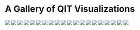 # A Gallery of QIT Visualizations  

![](images/Tensors.glyphs.png) 
![](images/Brainflows.png)
![](images/Brainflows.crossing.axial.png) 
![](images/Brainflows.crossing.coronal.png)
![](images/Adni.glass.png)
![](images/Adni.spooky.png)
![](images/Arcuate.fods.png)
![](images/Arucate.tumor.png)
![](images/Cc.png)
![](images/Cing.png)
![](images/Fornix.hippo.png)
![](images/Clustering.png)
![](images/Template.whole.png)
![](images/Template.cc.png)
![](images/Template.cr.png)
![](images/Bundle.params.png)
![](images/Cc.surfaces.png)
![](images/Jhu.png)
![](images/Pial.lateral.png)
![](images/Pial.superior.png)
